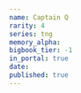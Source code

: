 ```yaml
---
name: Captain Q
rarity: 4
series: tng
memory_alpha:
bigbook_tier: -1
in_portal: true
date:
published: true
---
```



